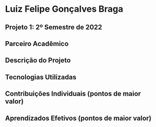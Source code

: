 # Luiz Felipe Gonçalves Braga
## Projeto 1: 2º Semestre de 2022


## Parceiro Acadêmico




## Descrição do Projeto




## Tecnologias Utilizadas




## Contribuições Individuais (pontos de maior valor)

## Aprendizados Efetivos (pontos de maior valor)

